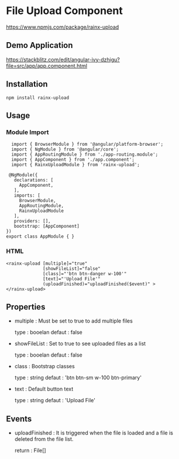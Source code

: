 # File Upload Component 

  https://www.npmjs.com/package/rainx-upload
  
  ## Demo Application 

   https://stackblitz.com/edit/angular-ivy-dzhigu?file=src/app/app.component.html

  ## Installation

    npm install rainx-upload
    
  ## Usage 
  
   ### Module Import
      
      import { BrowserModule } from '@angular/platform-browser';
      import { NgModule } from '@angular/core';
      import { AppRoutingModule } from './app-routing.module';
      import { AppComponent } from './app.component';
      import { RainxUploadModule } from 'rainx-upload';

     @NgModule({
       declarations: [
         AppComponent,
       ],
       imports: [
         BrowserModule,
         AppRoutingModule,
         RainxUploadModule
       ],
       providers: [],
       bootstrap: [AppComponent]
    })
    export class AppModule { }
    
   ### HTML
  
    <rainx-upload [multiple]="true" 
                  [showFileList]="false" 
                  [class]="'btn btn-danger w-100'" 
                  [text]="'Upload File'" 
                  (uploadFinished)="uploadFinished($event)" >
    </rainx-upload>
    
    
   ## Properties
   
   - multiple : Must be set to true to add multiple files
      
      type : booelan
      defaut : false
      
   
   - showFileList : Set to true to see uploaded files as a list
   
      type : booelan
      defaut : false
   
   - class : Bootstrap classes
   
      type : string
      defaut : 'btn btn-sm w-100 btn-primary'
   
   - text : Default button text
   
      type : string
      defaut : 'Upload File' 
   
   ## Events 
   
   - uploadFinished : It is triggered when the file is loaded and a file is deleted from the file list.
   
      return : File[] 
   
   

  
    
